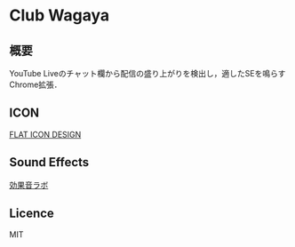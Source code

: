 # Club Wagaya

## 概要
YouTube Liveのチャット欄から配信の盛り上がりを検出し，適したSEを鳴らすChrome拡張．

## ICON
[FLAT ICON DESIGN](http://flat-icon-design.com/)

## Sound Effects
[効果音ラボ](https://soundeffect-lab.info/)

## Licence
MIT
